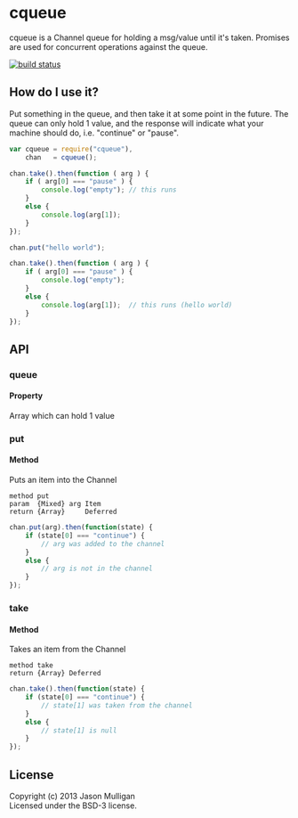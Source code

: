# cqueue

cqueue is a Channel queue for holding a msg/value until it's taken. Promises are used for concurrent operations against the queue.

[![build status](https://secure.travis-ci.org/avoidwork/cqueue.png)](http://travis-ci.org/avoidwork/cqueue)

## How do I use it?

Put something in the queue, and then take it at some point in the future. The queue can only hold 1 value, and the response will indicate what your machine should do, i.e. "continue" or "pause".

```javascript
var cqueue = require("cqueue"),
    chan   = cqueue();

chan.take().then(function ( arg ) {
	if ( arg[0] === "pause" ) {
		console.log("empty"); // this runs
	}
	else {
		console.log(arg[1]);
	}
});

chan.put("hello world");

chan.take().then(function ( arg ) {
	if ( arg[0] === "pause" ) {
		console.log("empty");
	}
	else {
		console.log(arg[1]);  // this runs (hello world)
	}
});
```

## API

### queue
#### Property

Array which can hold 1 value

### put
#### Method

 Puts an item into the Channel
 
 	method put
 	param  {Mixed} arg Item
 	return {Array}     Deferred

```javascript
chan.put(arg).then(function(state) {
	if (state[0] === "continue") {
		// arg was added to the channel
	}
	else {
		// arg is not in the channel
	}
});
```

### take
#### Method

Takes an item from the Channel

	method take
 	return {Array} Deferred

```javascript
chan.take().then(function(state) {
	if (state[0] === "continue") {
		// state[1] was taken from the channel
	}
	else {
		// state[1] is null
	}
});
```

## License
Copyright (c) 2013 Jason Mulligan  
Licensed under the BSD-3 license.